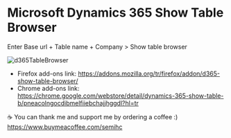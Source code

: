 # Microsoft Dynamics 365 Show Table Browser

Enter Base url + Table name + Company > Show table browser

![d365TableBrowser](https://addons.cdn.mozilla.net/user-media/previews/full/248/248075.png?modified=1606238004, "Microsoft Dynamics 365 Table Browser")

* Firefox add-ons link: https://addons.mozilla.org/tr/firefox/addon/d365-show-table-browser/
* Chrome add-ons link: https://chrome.google.com/webstore/detail/dynamics-365-show-table-b/pneacolngocdibmelfiiebchajjhggdl?hl=tr

☕ You can thank me and support me by ordering a coffee :) https://www.buymeacoffee.com/semihc
